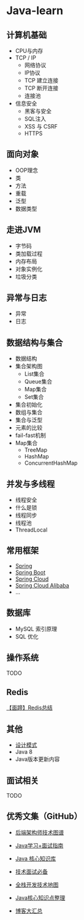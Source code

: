 # Java-learn

## 计算机基础

- CPU与内存
- TCP / IP
  - 网络协议
  - IP协议
  - TCP 建立连接
  - TCP 断开连接
  - 连接池
- 信息安全
  - 黑客与安全
  - SQL注入
  - XSS 与 CSRF
  - HTTPS

## 面向对象

- OOP理念
- 类
- 方法
- 重载
- 泛型
- 数据类型

## 走进JVM

- 字节码
- 类加载过程
- 内存布局
- 对象实例化
- 垃圾分类

## 异常与日志

- 异常
- 日志

## 数据结构与集合

- 数据结构
- 集合架构图
  - List集合
  - Queue集合
  - Map集合
  - Set集合
- 集合初始化
- 数组与集合
- 集合与泛型
- 元素的比较
- fail-fast机制
- Map集合
  - TreeMap
  - HashMap
  - ConcurrentHashMap

## 并发与多线程

- 线程安全
- 什么是锁
- 线程同步
- 线程池
- ThreadLocal

## 常用框架

- [Spring](https://github.com/tyronczt/java-learn/tree/master/Spring)
- [Spring Boot](https://github.com/tyronczt/spring-boot-learning)
- [Spring Cloud](https://github.com/tyronczt/Spring-Cloud-Learning)
- [Spring Cloud Alibaba](https://github.com/tyronczt/spring-cloud-alibaba-learning)
- ...

## 数据库

- MySQL 索引原理
- SQL 优化

## 操作系统

TODO

## Redis

[【面蹄】Redis总结](https://blog.csdn.net/tian330726/article/details/84332830)

## 其他

- [设计模式](https://github.com/tyronczt/java-learn/blob/master/Design%20Pattern/Design%20Pattern.md)
- Java 8
- Java版本更新内容 

## 面试相关

TODO

## 优秀文集（GitHub）

- [后端架构师技术图谱](https://github.com/xingshaocheng/architect-awesome/)

- [Java学习+面试指南](https://github.com/Snailclimb/JavaGuide)

- [ Java 核心知识库](https://github.com/crossoverJie/JCSprout)

- [技术面试必备](https://github.com/CyC2018/CS-Notes)

- [全栈开发技术地图](https://frank-lam.github.io/fullstack-tutorial/)

- [Java核心知识点整理](https://github.com/zaiyunduan123/Java-Summarize)

- [博客大汇总](https://github.com/yangchong211/YCBlogs)

  

